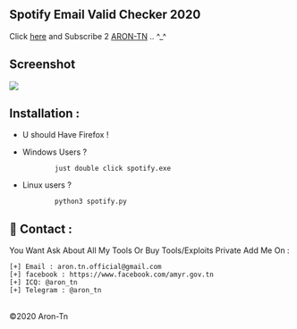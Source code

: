 ## Spotify Email Valid Checker 2020

Click <a href="https://www.youtube.com/AronTnXofficial">here</a> and Subscribe 2 <a href="https://www.youtube.com/AronTnXofficial">ARON-TN</a> .. ^_^


<h2>Screenshot</h2>
<img src="https://i.imgur.com/UwzqgAp.png" style="max-width:60%;">

Installation : 
------
 - U should Have Firefox !        
    
 - Windows Users ?
   
               just double click spotify.exe

 - Linux users ?
   
               python3 spotify.py

📧 Contact :
------
You Want Ask About All My Tools Or Buy Tools/Exploits Private Add Me On : 
```
[+] Email : aron.tn.official@gmail.com
[+] facebook : https://www.facebook.com/amyr.gov.tn
[+] ICQ: @aron_tn
[+] Telegram : @aron_tn 
```

<br>©2020 Aron-Tn
